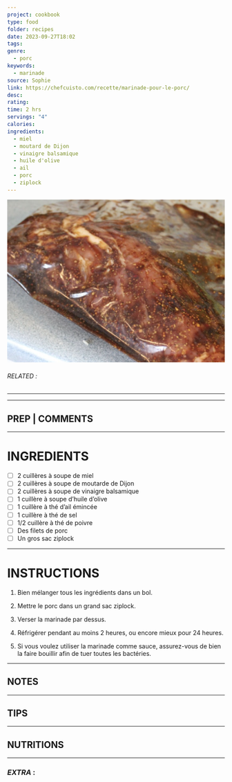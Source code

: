 ```yaml
---
project: cookbook
type: food
folder: recipes
date: 2023-09-27T18:02
tags: 
genre:
  - porc
keywords:
  - marinade
source: Sophie
link: https://chefcuisto.com/recette/marinade-pour-le-porc/
desc: 
rating: 
time: 2 hrs
servings: "4"
calories: 
ingredients:
  - miel
  - moutard de Dijon
  - vinaigre balsamique
  - huile d'olive
  - ail
  - porc
  - ziplock
---
```


![IMAGE](image_462.png)

###### *RELATED* : 
---


---
## PREP | COMMENTS



---
# INGREDIENTS

- [ ] 2 cuillères à soupe de miel
- [ ] 2 cuillères à soupe de moutarde de Dijon
- [ ] 2 cuillères à soupe de vinaigre balsamique
- [ ] 1 cuillère à soupe d’huile d’olive
- [ ] 1 cuillère à thé d’ail émincée
- [ ] 1 cuillère à thé de sel
- [ ] 1/2 cuillère à thé de poivre
- [ ] Des filets de porc
- [ ] Un gros sac ziplock

---
# INSTRUCTIONS

1. Bien mélanger tous les ingrédients dans un bol.
    
2. Mettre le porc dans un grand sac ziplock.
    
3. Verser la marinade par dessus.
    
4. Réfrigérer pendant au moins 2 heures, ou encore mieux pour 24 heures.
    
5. Si vous voulez utiliser la marinade comme sauce, assurez-vous de bien la faire bouillir afin de tuer toutes les bactéries.

---
## NOTES



---
## TIPS



---
## NUTRITIONS



---
### *EXTRA* :



